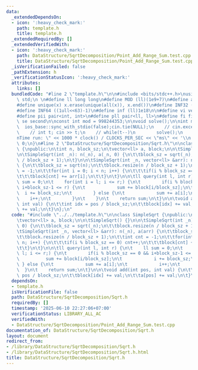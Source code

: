 ```yaml
---
data:
  _extendedDependsOn:
  - icon: ':heavy_check_mark:'
    path: template.h
    title: template.h
  _extendedRequiredBy: []
  _extendedVerifiedWith:
  - icon: ':heavy_check_mark:'
    path: DataStructure/SqrtDecomposition/Point_Add_Range_Sum.test.cpp
    title: DataStructure/SqrtDecomposition/Point_Add_Range_Sum.test.cpp
  _isVerificationFailed: false
  _pathExtension: h
  _verificationStatusIcon: ':heavy_check_mark:'
  attributes:
    links: []
  bundledCode: "#line 2 \"template.h\"\n\n#include <bits/stdc++.h>\nusing namespace\
    \ std;\n \n#define ll long long\n#define MOD (ll)(1e9+7)\n#define all(x) (x).begin(),(x).end()\n\
    #define unique(x) x.erase(unique(all(x)), x.end())\n#define INF32 ((1ull<<31)-1)\n\
    #define INF64 ((1ull<<63)-1)\n#define inf (ll)1e18\n\n#define vi vector<int>\n\
    #define pii pair<int, int>\n#define pll pair<ll, ll>\n#define fi first\n#define\
    \ se second\n\nconst int mod = 998244353;\n\nvoid solve();\n\nint main(){\n  \
    \  ios_base::sync_with_stdio(false);cin.tie(NULL);\n    // cin.exceptions(cin.failbit);\n\
    \    // int t; cin >> t;\n    // while(t--)\n        solve();\n    cerr << \"\\\
    nTime run: \" << 1000 * clock() / CLOCKS_PER_SEC << \"ms\" << '\\n';\n    return\
    \ 0;\n}\n#line 2 \"DataStructure/SqrtDecomposition/Sqrt.h\"\n\nclass SimpleSqrt\
    \ {\npublic:\n\tint n, block_sz;\n\tvector<ll> a, block;\n\n\tSimpleSqrt() {}\n\
    \n\tSimpleSqrt(int _n): n(_n), a(_n, 0) {\n\t\tblock_sz = sqrt(_n);\n\t\tblock.resize(n\
    \ / block_sz + 1);\n\t}\n\n\tSimpleSqrt(int _n, vector<ll> &arr): n(_n), a(arr)\
    \ {\n\t\tblock_sz = sqrt(n);\n\t\tblock.resize(n / block_sz + 1);\n\t\tint cnt\
    \ = -1;\n\t\tfor(int i = 0; i < n; i++) {\n\t\t\tif(i % block_sz == 0) cnt++;\n\
    \t\t\tblock[cnt] += arr[i];\n\t\t}\n\t}\n\n\tll query(int l, int r) {\n\t    ll\
    \ sum = 0;\n\t    for(int i = l; i <= r;) {\n\t        if(i % block_sz == 0 &&\
    \ i+block_sz-1 <= r) {\n\t            sum += block[i/block_sz];\n\t          \
    \  i += block_sz;\n\t        } else {\n\t            sum += a[i];\n\t        \
    \    i++;\n\t        }\n\t    }\n\t    return sum;\n\t}\n\n\tvoid add(int pos,\
    \ int val) {\n\t\tint idx = pos / block_sz;\n\t\tblock[idx] += val;\n\t\ta[pos]\
    \ += val;\n\t}\n};\n"
  code: "#include \"../../template.h\"\n\nclass SimpleSqrt {\npublic:\n\tint n, block_sz;\n\
    \tvector<ll> a, block;\n\n\tSimpleSqrt() {}\n\n\tSimpleSqrt(int _n): n(_n), a(_n,\
    \ 0) {\n\t\tblock_sz = sqrt(_n);\n\t\tblock.resize(n / block_sz + 1);\n\t}\n\n\
    \tSimpleSqrt(int _n, vector<ll> &arr): n(_n), a(arr) {\n\t\tblock_sz = sqrt(n);\n\
    \t\tblock.resize(n / block_sz + 1);\n\t\tint cnt = -1;\n\t\tfor(int i = 0; i <\
    \ n; i++) {\n\t\t\tif(i % block_sz == 0) cnt++;\n\t\t\tblock[cnt] += arr[i];\n\
    \t\t}\n\t}\n\n\tll query(int l, int r) {\n\t    ll sum = 0;\n\t    for(int i =\
    \ l; i <= r;) {\n\t        if(i % block_sz == 0 && i+block_sz-1 <= r) {\n\t  \
    \          sum += block[i/block_sz];\n\t            i += block_sz;\n\t       \
    \ } else {\n\t            sum += a[i];\n\t            i++;\n\t        }\n\t  \
    \  }\n\t    return sum;\n\t}\n\n\tvoid add(int pos, int val) {\n\t\tint idx =\
    \ pos / block_sz;\n\t\tblock[idx] += val;\n\t\ta[pos] += val;\n\t}\n};"
  dependsOn:
  - template.h
  isVerificationFile: false
  path: DataStructure/SqrtDecomposition/Sqrt.h
  requiredBy: []
  timestamp: '2025-06-10 22:27:06+07:00'
  verificationStatus: LIBRARY_ALL_AC
  verifiedWith:
  - DataStructure/SqrtDecomposition/Point_Add_Range_Sum.test.cpp
documentation_of: DataStructure/SqrtDecomposition/Sqrt.h
layout: document
redirect_from:
- /library/DataStructure/SqrtDecomposition/Sqrt.h
- /library/DataStructure/SqrtDecomposition/Sqrt.h.html
title: DataStructure/SqrtDecomposition/Sqrt.h
---
```

